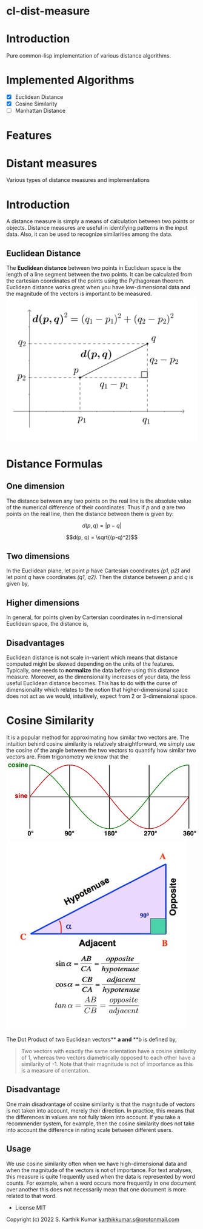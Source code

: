 # cl-dist-measure

# Introduction
Pure common-lisp implementation of various distance algorithms.

# Implemented Algorithms
- [X] Euclidean Distance
- [X] Cosine Similarity
- [ ] Manhattan Distance

# Features

# Distant measures

Various types of distance measures and implementations

# Introduction

A distance measure is simply a means of calculation between two points or objects. Distance measures are useful in identifying patterns in the input data. Also, it can be used to recognize similarities among the data.

## Euclidean Distance

The **Euclidean distance** between two points in Euclidean space is the length of a line segment between the two points. It can be calculated from the cartesian coordinates of the points using the Pythagorean theorem. Euclidean distance works great when you have low-dimensional data and the magnitude of the vectors is important to be measured.
![pythagoreanpng](./data/pythagorean.png)

# Distance Formulas

## One dimension

The distance between any two points on the real line is the absolute value of the numerical difference of their coordinates. Thus if *p* and *q* are two points on the real line, then the distance between them is given by:
```math
d(p, q) = |p -q|
```

```math
d(p, q) = \sqrt{(p-q)^2}
```


## Two dimensions

In the Euclidean plane, let point *p* have Cartesian coordinates *(p1, p2)* and let point *q* have coordinates *(q1, q2).*
Then the distance between *p* and *q* is given by,

## Higher dimensions

In general, for points given by Cartersian coordinates in n-dimensional Euclidean space, the distance is,

## Disadvantages

Euclidean distance is not scale in-varient which means that distance computed might be skewed depending on the units of the features. Typically, one needs to **normalize** the data before using this distance measure.
Moreover, as the dimensionality increases of your data, the less useful Euclidean distance becomes. This has to do with the curse of dimensionality which relates to the notion that higher-dimensional space does not act as we would, intuitively, expect from 2 or 3-dimensional space.

# Cosine Similarity

It is a popular method for approximating how similar two vectors are. The intuition behind cosine similarity is relatively straightforward, we simply use the cosine of the angle between the two vectors to quantify how similar two vectors are.
From trigonometry we know that the
![sinecosinepng](./data/sine-cosine.png)
![cosine\sine\tanjpeg](./data/cosine_sine_tan.jpeg)

The Dot Product of two Euclidean vectors** **a and** **b is defined by,

> Two vectors with exactly the same orientation have a cosine similarity of 1, whereas two vectors diametrically opposed to each other have a similarity of -1. Note that their magnitude is not of importance as this is a measure of orientation.

## Disadvantage

One main disadvantage of cosine similarity is that the magnitude of vectors is not taken into account, merely their direction. In practice, this means that the differences in values are not fully taken into account. If you take a recommender system, for example, then the cosine
similarity does not take into account the difference in rating scale between different users.

## Usage

We use cosine similarity often when we have high-dimensional data and when the magnitude of the vectors is not of importance. For text analyses, this measure is quite frequently used when the data is represented by word counts. For example, when a word occurs more frequently in one document over another this does not necessarily mean
that one document is more related to that word.

* License
MIT

Copyright (c) 2022 S. Karthik Kumar karthikkumar.s@protonmail.com
